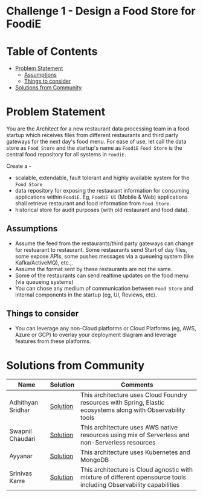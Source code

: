 # Challenge 1 - Design a Food Store for FoodiE

# Table of Contents
- [Problem Statement](#problem-statement)
    - [Assumptions](#assumptions)
    - [Things to consider](#things-to-consider)
- [Solutions from Community](#solutions-from-community)

# Problem Statement
You are the Architect for a new restaurant data processing team in a food startup which receives files from different restaurants and third party gateways for the next day's food menu. For ease of use, let call the data store as `Food Store` and the startup's name as `FoodiE`
`Food Store` is the central food repository for all systems in `FoodiE`. 

Create a -
- scalable, extendable, fault tolerant and highly available system for the `Food Store`
- data repository for exposing the restaurant information for consuming applications within `FoodiE`. Eg, `FoodiE UI` (Mobile & Web) applications shall retrieve restaurant and food information from `Food Store`.
- historical store for audit purposes (with old restaurant and food data).

## Assumptions
- Assume the feed from the restaurants/third party gateways can change for restuarant to restaurant. Some restaurants send Start of day files, some expose APIs, some pushes messages via a queueing system (like Kafka/ActiveMQ), etc.,.
- Assume the format sent by these restaurants are not the same.
- Some of the restaurants can send realtime updates on the food menu (via queueing systems)
- You can chose any medium of communication between `Food Store` and internal components in the startup (eg, UI, Reviews, etc).

## Things to consider
- You can leverage any non-Cloud platforms or Cloud Platforms (eg, AWS, Azure or GCP) to overlay your deployment diagram and leverage features from these platforms.

# Solutions from Community
Name      |   Solution      | Comments 
----      | ----            | ----
Adhithyan Sridhar | [Solution](./AdhithyanSridhar.md) | This architecture uses Cloud Foundry resources with Spring, Elastic ecosystems along with Observability tools
Swapnil Chaudari | [Solution](./SwapnilChaudari.md) | This architecture uses AWS native resources using mix of Serverless and non-Serverless resources
Ayyanar | [Solution](./Ayyanar.md) | This architecture uses Kubernetes and MongoDB
Srinivas Karre | [Solution](./srinivaskarre.md) | This architecture is Cloud agnostic with mixture of different opensource tools including Observability capabilities

